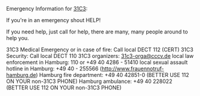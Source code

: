 Emergency Information for [31C3][0]:

If you're in an emergency shout HELP!

If you need help, just call for help, there are many, many people around to help you.

31C3 Medical Emergency or in case of fire: Call local DECT 112 (CERT)
31C3 Security: Call local DECT 110
31C3 organizers: 31c3-orga@cccv.de
local law enforcement in Hamburg: 110 or +49 40 4286 - 51410
local sexual assault hotline in Hamburg: +49 40 - 255566 (http://www.frauennotruf-hamburg.de)
Hamburg fire department: +49 40 42851-0 (BETTER USE 112 ON YOUR non-31C3 PHONE)
Hamburg ambulance: +49 40 228022 (BETTER USE 112 ON YOUR non-31C3 PHONE)

[0]:http://events.ccc.de/category/31c3/ "31C3 Event Blog"
